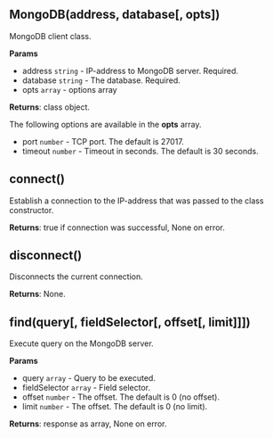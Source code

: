 ## MongoDB(address, database[, opts])
MongoDB client class.

**Params**

- address `string` - IP-address to MongoDB server. Required.
- database `string` - The database. Required.
- opts `array` - options array

**Returns**: class object.

The following options are available in the **opts** array.

- port `number` - TCP port. The default is 27017.
- timeout `number` - Timeout in seconds. The default is 30 seconds.

## connect()
Establish a connection to the IP-address that was passed to the class constructor.

**Returns**: true if connection was successful, None on error.

## disconnect()
Disconnects the current connection.

**Returns**: None.

## find(query[, fieldSelector[, offset[, limit]]])
Execute query on the MongoDB server.

**Params**

- query `array` - Query to be executed.
- fieldSelector `array` - Field selector.
- offset `number` - The offset. The default is 0 (no offset).
- limit `number` - The offset. The default is 0 (no limit).

**Returns**: response as array, None on error.
